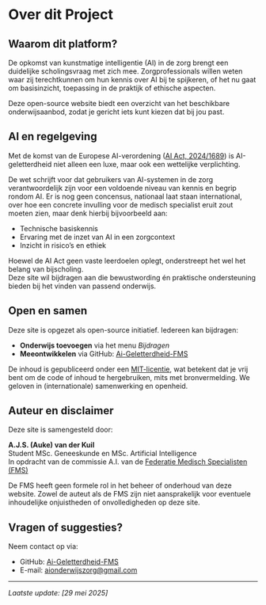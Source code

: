 # Over dit Project

## Waarom dit platform?

De opkomst van kunstmatige intelligentie (AI) in de zorg brengt een duidelijke scholingsvraag met zich mee. Zorgprofessionals willen weten waar zij terechtkunnen om hun kennis over AI bij te spijkeren, of het nu gaat om basisinzicht, toepassing in de praktijk of ethische aspecten.  

Deze open-source website biedt een overzicht van het beschikbare onderwijsaanbod, zodat je gericht iets kunt kiezen dat bij jou past.

## AI en regelgeving

Met de komst van de Europese AI-verordening ([AI Act, 2024/1689](https://digital-strategy.ec.europa.eu/nl/policies/regulatory-framework-ai)) is AI-geletterdheid niet alleen een luxe, maar ook een wettelijke verplichting.

De wet schrijft voor dat gebruikers van AI-systemen in de zorg verantwoordelijk zijn voor een voldoende niveau van kennis en begrip rondom AI. Er is nog geen concensus, nationaal laat staan international, over hoe een concrete invulling voor de medisch specialist eruit zout moeten zien, maar denk hierbij bijvoorbeeld aan:

- Technische basiskennis  
- Ervaring met de inzet van AI in een zorgcontext  
- Inzicht in risico’s en ethiek  

Hoewel de AI Act geen vaste leerdoelen oplegt, onderstreept het wel het belang van bijscholing.  
Deze site wil bijdragen aan die bewustwording én praktische ondersteuning bieden bij het vinden van passend onderwijs.

## Open en samen

Deze site is opgezet als open-source initiatief. Iedereen kan bijdragen:

- **Onderwijs toevoegen** via het menu _Bijdragen_  
- **Meeontwikkelen** via GitHub: [Ai-Geletterdheid-FMS](https://github.com/ajsvdk/Ai-Geletterdheid-FMS)  

De inhoud is gepubliceerd onder een [MIT-licentie](https://opensource.org/licenses/MIT), wat betekent dat je vrij bent om de code of inhoud te hergebruiken, mits met bronvermelding. We geloven in (internationale) samenwerking en openheid.

## Auteur en disclaimer

Deze site is samengesteld door:

**A.J.S. (Auke) van der Kuil**  
Student MSc. Geneeskunde en MSc. Artificial Intelligence  
In opdracht van de commissie A.I. van de [Federatie Medisch Specialisten (FMS)](https://demedischspecialist.nl/themas/thema/artificial-intelligence-ai)

De FMS heeft geen formele rol in het beheer of onderhoud van deze website. Zowel de auteut als de FMS zijn niet aansprakelijk voor eventuele inhoudelijke onjuistheden of onvolledigheden op deze site.

## Vragen of suggesties?

Neem contact op via:

- GitHub: [Ai-Geletterdheid-FMS](https://github.com/ajsvdk/Ai-Geletterdheid-FMS)  
- E-mail: [aionderwijszorg@gmail.com](mailto:aionderwijszorg@gmail.com)

---

_Laatste update: [29 mei 2025]_
